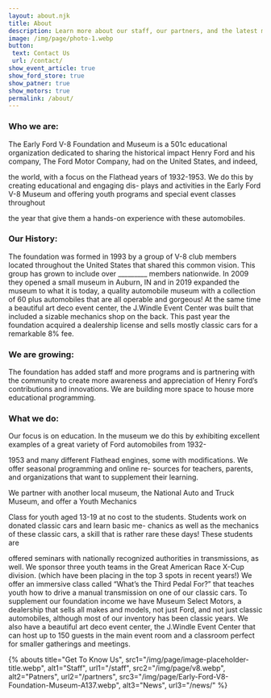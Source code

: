 ```yaml
---
layout: about.njk
title: About
description: Learn more about our staff, our partners, and the latest museum news.
image: /img/page/photo-1.webp
button: 
 text: Contact Us
 url: /contact/
show_event_article: true
show_ford_store: true
show_patner: true
show_motors: true
permalink: /about/
---
```


### Who we are:
The Early Ford V-8 Foundation and Museum is a 501c educational organization dedicated to sharing
the historical impact Henry Ford and his company, The Ford Motor Company, had on the United States, and indeed,

the world, with a focus on the Flathead years of 1932-1953. We do this by creating educational and engaging dis-
plays and activities in the Early Ford V-8 Museum and offering youth programs and special event classes throughout

the year that give them a hands-on experience with these automobiles.

### Our History:
The foundation was formed in 1993 by a group of V-8 club members located throughout the United
States that shared this common vision. This group has grown to include over _________ members nationwide. In
2009 they opened a small museum in Auburn, IN and in 2019 expanded the museum to what it is today, a quality
automobile museum with a collection of 60 plus automobiles that are all operable and gorgeous! At the same time a
beautiful art deco event center, the J.Windle Event Center was built that included a sizable mechanics shop on the
back. This past year the foundation acquired a dealership license and sells mostly classic cars for a remarkable 8%
fee.

### We are growing:
The foundation has added staff and more programs and is partnering with the community to create
more awareness and appreciation of Henry Ford’s contributions and innovations. We are building more space to
house more educational programming.

### What we do:
Our focus is on education.
In the museum we do this by exhibiting excellent examples of a great variety of Ford automobiles from 1932-

1953 and many different Flathead engines, some with modifications. We offer seasonal programming and online re-
sources for teachers, parents, and organizations that want to supplement their learning.

We partner with another local museum, the National Auto and Truck Museum, and offer a Youth Mechanics

Class for youth aged 13-19 at no cost to the students. Students work on donated classic cars and learn basic me-
chanics as well as the mechanics of these classic cars, a skill that is rather rare these days! These students are

offered seminars with nationally recognized authorities in transmissions, as well.
We sponsor three youth teams in the Great American Race X-Cup division. (which have been placing in the
top 3 spots in recent years!)
We offer an immersive class called “What’s the Third Pedal For?” that teaches youth how to drive a manual
transmission on one of our classic cars.
To supplement our foundation income we have Museum Select Motors, a dealership that sells all makes and
models, not just Ford, and not just classic automobiles, although most of our inventory has been classic years.
We also have a beautiful art deco event center, the J.Windle Event Center that can host up to 150 guests in
the main event room and a classroom perfect for smaller gatherings and meetings.

{% abouts 
  title="Get To Know Us",
  src1="/img/page/image-placeholder-title.webp",
  alt1="Staff",
  url1="/staff",
  src2="/img/page/v8.webp",
  alt2="Patners",
  url2="/partners",
  src3="/img/page/Early-Ford-V8-Foundation-Museum-A137.webp",
  alt3="News",
  url3="/news/"
%}

